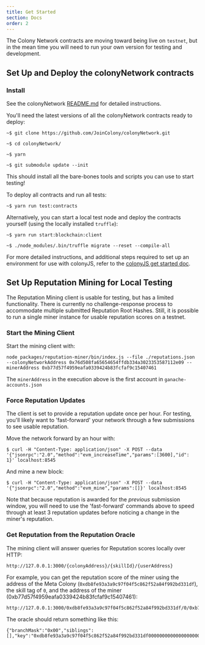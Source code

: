 ```yaml
---
title: Get Started
section: Docs
order: 2
---
```


The Colony Network contracts are moving toward being live on `testnet`, but in the mean time you will need to run your own version for testing and development.

## Set Up and Deploy the colonyNetwork contracts

### Install
See the colonyNetwork [README.md](https://github.com/JoinColony/colonyNetwork#install) for detailed instructions.

You'll need the latest versions of all the colonyNetwork contracts ready to deploy:

```
~$ git clone https://github.com/JoinColony/colonyNetwork.git

~$ cd colonyNetwork/

~$ yarn

~$ git submodule update --init
```

This should install all the bare-bones tools and scripts you can use to start testing!

To deploy all contracts and run all tests:
```
~$ yarn run test:contracts

```

Alternatively, you can start a local test node and deploy the contracts yourself (using the locally installed `truffle`):
```
~$ yarn run start:blockchain:client

~$ ./node_modules/.bin/truffle migrate --reset --compile-all
```

For more detailed instructions, and additional steps required to set up an environment for use with colonyJS, refer to the [colonyJS get started doc](/colonyjs/docs-get-started/).

## Set Up Reputation Mining for Local Testing

The Reputation Mining client is usable for testing, but has a limited functionality. There is currently no challenge-response process to accommodate multiple submitted Reputation Root Hashes. Still, it is possible to run a single miner instance for usable reputation scores on a testnet.

### Start the Mining Client

Start the mining client with:

```
node packages/reputation-miner/bin/index.js --file ./reputations.json --colonyNetworkAddress 0x76d508fa65654654ffdb334a3023353587112e09 --minerAddress 0xb77d57f4959eafa0339424b83fcfaf9c15407461
```

The `minerAddress` in the execution above is the first account in `ganache-accounts.json`

### Force Reputation Updates
The client is set to provide a reputation update once per hour. For testing, you'll likely want to 'fast-forward' your network through a few submissions to see usable reputation.

Move the network forward by an hour with:
```
$ curl -H "Content-Type: application/json" -X POST --data '{"jsonrpc":"2.0","method":"evm_increaseTime","params":[3600],"id": 1}' localhost:8545
```
And mine a new block:
```
$ curl -H "Content-Type: application/json" -X POST --data '{"jsonrpc":"2.0","method":"evm_mine","params":[]}' localhost:8545
```

Note that because reputation is awarded for the *previous* submission window, you will need to use the 'fast-forward' commands above to speed through at least 3 reputation updates before noticing a change in the miner's reputation.

### Get Reputation from the Reputation Oracle
The mining client will answer queries for Reputation scores locally over HTTP:
```
http://127.0.0.1:3000/{colonyAddress}/{skillId}/{userAddress}
```

For example, you can get the reputation score of the miner using the address of the Meta Colony (`0xdb8fe93a3a9c97f04f5c862f52a84f992bd331df`), the skill tag of `0`, and the address of the miner (0xb77d57f4959eafa0339424b83fcfaf9c15407461):
```
http://127.0.0.1:3000/0xdb8fe93a3a9c97f04f5c862f52a84f992bd331df/0/0xb77d57f4959eafa0339424b83fcfaf9c15407461
```

The oracle should return something like this:
```
{"branchMask":"0x00","siblings":[],"key":"0xdb8fe93a3a9c97f04f5c862f52a84f992bd331df0000000000000000000000000000000000000000000000000000000000000000b77d57f4959eafa0339424b83fcfaf9c15407461","value":"0x0000000000000000000000000000000000000000000000000de0b6b3a76400000000000000000000000000000000000000000000000000000000000000000001","reputationAmount":"1000000000000000000"}
```
